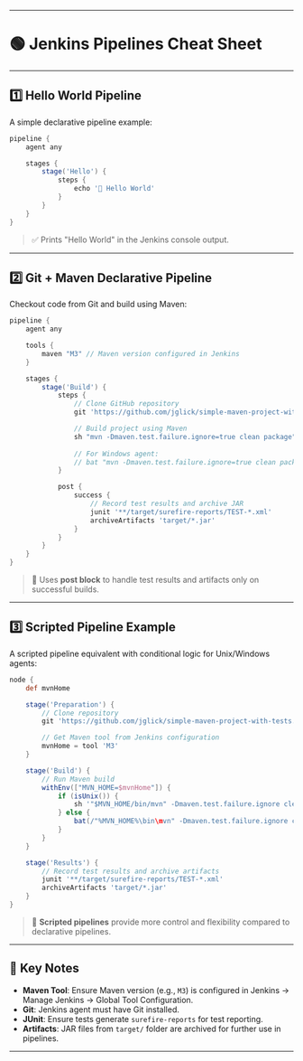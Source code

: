 
---

# 🟢 Jenkins Pipelines Cheat Sheet

---

## 1️⃣ **Hello World Pipeline**

A simple declarative pipeline example:

```groovy
pipeline {
    agent any

    stages {
        stage('Hello') {
            steps {
                echo '👋 Hello World'
            }
        }
    }
}
```

> ✅ Prints "Hello World" in the Jenkins console output.

---

## 2️⃣ **Git + Maven Declarative Pipeline**

Checkout code from Git and build using Maven:

```groovy
pipeline {
    agent any

    tools {
        maven "M3" // Maven version configured in Jenkins
    }

    stages {
        stage('Build') {
            steps {
                // Clone GitHub repository
                git 'https://github.com/jglick/simple-maven-project-with-tests.git'

                // Build project using Maven
                sh "mvn -Dmaven.test.failure.ignore=true clean package"
                
                // For Windows agent:
                // bat "mvn -Dmaven.test.failure.ignore=true clean package"
            }

            post {
                success {
                    // Record test results and archive JAR
                    junit '**/target/surefire-reports/TEST-*.xml'
                    archiveArtifacts 'target/*.jar'
                }
            }
        }
    }
}
```

> 🔹 Uses **post block** to handle test results and artifacts only on successful builds.

---

## 3️⃣ **Scripted Pipeline Example**

A scripted pipeline equivalent with conditional logic for Unix/Windows agents:

```groovy
node {
    def mvnHome

    stage('Preparation') {
        // Clone repository
        git 'https://github.com/jglick/simple-maven-project-with-tests.git'

        // Get Maven tool from Jenkins configuration
        mvnHome = tool 'M3'
    }

    stage('Build') {
        // Run Maven build
        withEnv(["MVN_HOME=$mvnHome"]) {
            if (isUnix()) {
                sh '"$MVN_HOME/bin/mvn" -Dmaven.test.failure.ignore clean package'
            } else {
                bat(/"%MVN_HOME%\bin\mvn" -Dmaven.test.failure.ignore clean package/)
            }
        }
    }

    stage('Results') {
        // Record test results and archive artifacts
        junit '**/target/surefire-reports/TEST-*.xml'
        archiveArtifacts 'target/*.jar'
    }
}
```

> 🔹 **Scripted pipelines** provide more control and flexibility compared to declarative pipelines.

---

## 🔹 Key Notes

* **Maven Tool**: Ensure Maven version (e.g., `M3`) is configured in Jenkins → Manage Jenkins → Global Tool Configuration.
* **Git**: Jenkins agent must have Git installed.
* **JUnit**: Ensure tests generate `surefire-reports` for test reporting.
* **Artifacts**: JAR files from `target/` folder are archived for further use in pipelines.

---
